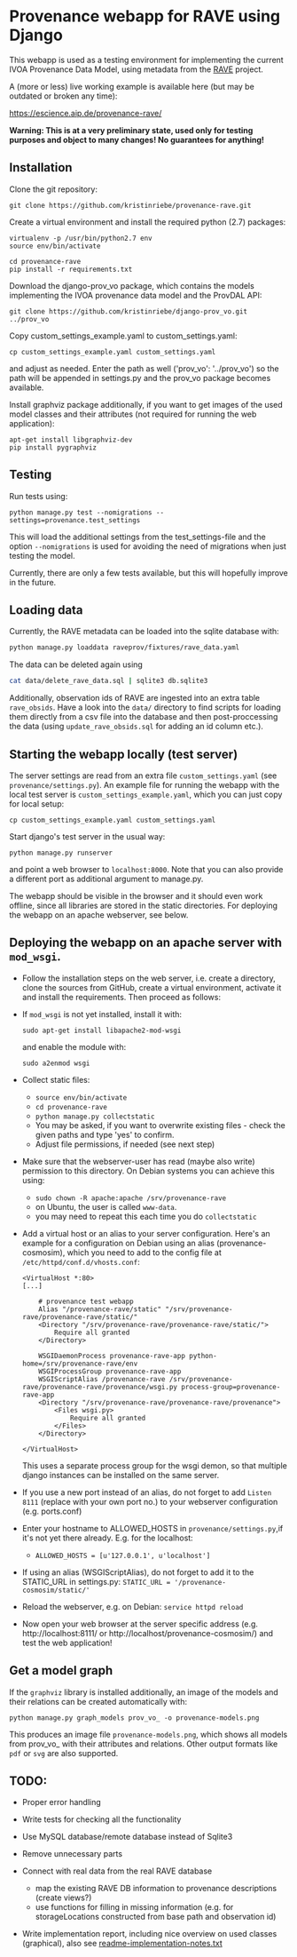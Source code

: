 # Provenance webapp for RAVE using Django
This webapp is used as a testing environment for implementing the current IVOA Provenance Data Model, using metadata from the [RAVE](https://www.rave-project.org) project.

A (more or less) live working example is available here (but may be outdated or broken any time):  

https://escience.aip.de/provenance-rave/

**Warning: This is at a very preliminary state, used only for testing purposes and object to many changes! No guarantees for anything!**

## Installation
Clone the git repository:
```
git clone https://github.com/kristinriebe/provenance-rave.git
```

Create a virtual environment and install the required python (2.7) packages:

```
virtualenv -p /usr/bin/python2.7 env
source env/bin/activate

cd provenance-rave
pip install -r requirements.txt
```

Download the django-prov_vo package, which contains the models implementing the IVOA provenance data model and the ProvDAL API:

```
git clone https://github.com/kristinriebe/django-prov_vo.git ../prov_vo
```

Copy custom_settings_example.yaml to custom_settings.yaml:

```
cp custom_settings_example.yaml custom_settings.yaml
```

and adjust as needed. Enter the path as well ('prov_vo': '../prov_vo') so the path will be appended in settings.py and the prov_vo package becomes available.

Install graphviz package additionally, if you want to get images of the used model classes and their attributes (not required for running the web application):

```
apt-get install libgraphviz-dev
pip install pygraphviz
```


## Testing
Run tests using:

```shell
python manage.py test --nomigrations --settings=provenance.test_settings
```

This will load the additional settings from the test_settings-file and the
option `--nomigrations` is used for avoiding the need of migrations when just
testing the model.

Currently, there are only a few tests available, but this will hopefully improve in the future.


## Loading data
Currently, the RAVE metadata can be loaded into the sqlite database with:

```bash
python manage.py loaddata raveprov/fixtures/rave_data.yaml
```

The data can be deleted again using

```bash
cat data/delete_rave_data.sql | sqlite3 db.sqlite3
```

Additionally, observation ids of RAVE are ingested into an extra table `rave_obsids`. Have a look into the `data/` directory to find scripts for loading them directly from a csv file into the database and then post-proccessing the data (using `update_rave_obsids.sql` for adding an id column etc.).

## Starting the webapp locally (test server)
The server settings are read from an extra file `custom_settings.yaml` (see `provenance/settings.py`). An example file for running the webapp with the local test server is `custom_settings_example.yaml`, which you can just copy for local setup:

```
cp custom_settings_example.yaml custom_settings.yaml
```

Start django's test server in the usual way:

```
python manage.py runserver
```

and point a web browser to `localhost:8000`. Note that you can also provide a different port as additional argument to manage.py.

The webapp should be visible in the browser and it should even work offline, since all libraries are stored in the static directories. For deploying the webapp on an apache webserver, see below.

## Deploying the webapp on an apache server with `mod_wsgi`.
* Follow the installation steps on the web server, i.e. create a directory, clone the sources from GitHub, create a virtual environment, activate it and install the requirements. Then proceed as follows:

* If `mod_wsgi` is not yet installed, install it with:
    ```
    sudo apt-get install libapache2-mod-wsgi
    ```
    and enable the module with:
    ```
    sudo a2enmod wsgi
    ```

* Collect static files:
    - `source env/bin/activate`
    - `cd provenance-rave`
    - `python manage.py collectstatic`
    - You may be asked, if you want to overwrite existing files - check the given paths and type 'yes' to confirm.
    - Adjust file permissions, if needed (see next step)

* Make sure that the webserver-user has read (maybe also write) permission to this directory. On Debian systems you can achieve this using:
    - `sudo chown -R apache:apache /srv/provenance-rave`
    - on Ubuntu, the user is called `www-data`.
  - you may need to repeat this each time you do `collectstatic`

* Add a virtual host or an alias to your server configuration. Here's an example for a configuration on Debian using an alias (provenance-cosmosim), which you need to add to the config file at `/etc/httpd/conf.d/vhosts.conf`:

    ```
    <VirtualHost *:80>
    [...]

        # provenance test webapp
        Alias "/provenance-rave/static" "/srv/provenance-rave/provenance-rave/static/"
        <Directory "/srv/provenance-rave/provenance-rave/static/">
            Require all granted
        </Directory>

        WSGIDaemonProcess provenance-rave-app python-home=/srv/provenance-rave/env
        WSGIProcessGroup provenance-rave-app
        WSGIScriptAlias /provenance-rave /srv/provenance-rave/provenance-rave/provenance/wsgi.py process-group=provenance-rave-app
        <Directory "/srv/provenance-rave/provenance-rave/provenance">
            <Files wsgi.py>
                Require all granted
            </Files>
        </Directory>

    </VirtualHost>
    ```
    This uses a separate process group for the wsgi demon, so that multiple django instances can be installed on the same server.

* If you use a new port instead of an alias, do not forget to add `Listen 8111` (replace with your own port no.) to your webserver configuration (e.g. ports.conf)

* Enter your hostname to ALLOWED_HOSTS in `provenance/settings.py`,if it's not yet there already. E.g. for the localhost:
    - `ALLOWED_HOSTS = [u'127.0.0.1', u'localhost']`

* If using an alias (WSGIScriptAlias), do not forget to add it to the STATIC_URL in settings.py:
  `STATIC_URL = '/provenance-cosmosim/static/'`

* Reload the webserver, e.g. on Debian: `service httpd reload`

* Now open your web browser at the server specific address (e.g. http://localhost:8111/ or http://localhost/provenance-cosmosim/) and test the web application!

## Get a model graph
If the `graphviz` library is installed additionally, an image of the models and their relations can be created automatically with:

```shell
python manage.py graph_models prov_vo_ -o provenance-models.png
```

This produces an image file `provenance-models.png`, which shows all models from prov_vo_ with their attributes and relations. Other output formats like `pdf` or `svg` are also supported.

## TODO:
* Proper error handling
* Write tests for checking all the functionality
* Use MySQL database/remote database instead of Sqlite3

* Remove unnecessary parts

* Connect with real data from the real RAVE database
    - map the existing RAVE DB information to provenance descriptions (create views?)
    - use functions for filling in missing information (e.g. for storageLocations constructed from base path and observation id)

* Write implementation report, including nice overview on used classes (graphical), also see [readme-implementation-notes.txt](readme-implementation-notes.txt)


